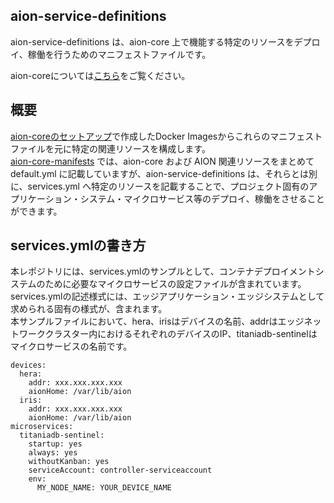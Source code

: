 ## **aion-service-definitions** 
aion-service-definitions は、aion-core 上で機能する特定のリソースをデプロイ、稼働を行うためのマニフェストファイルです。  

aion-coreについては[こちら](https://github.com/latonaio/aion-core)をご覧ください。  

## 概要  
[aion-coreのセットアップ](https://github.com/latonaio/aion-core)で作成したDocker Imagesからこれらのマニフェストファイルを元に特定の関連リソースを構成します。  
[aion-core-manifests](https://github.com/latonaio/aion-core-manifests) では、aion-core および AION 関連リソースをまとめてdefault.yml に記載していますが、aion-service-definitions は、それらとは別に、services.yml へ特定のリソースを記載することで、プロジェクト固有のアプリケーション・システム・マイクロサービス等のデプロイ、稼働をさせることができます。  

## services.ymlの書き方  
本レポジトリには、services.ymlのサンプルとして、コンテナデプロイメントシステムのために必要なマイクロサービスの設定ファイルが含まれています。  
services.ymlの記述様式には、エッジアプリケーション・エッジシステムとして求められる固有の様式が、含まれます。  
本サンプルファイルにおいて、hera、irisはデバイスの名前、addrはエッジネットワーククラスター内におけるそれぞれのデバイスのIP、titaniadb-sentinelはマイクロサービスの名前です。
```
devices:
  hera:
    addr: xxx.xxx.xxx.xxx
    aionHome: /var/lib/aion
  iris:
    addr: xxx.xxx.xxx.xxx
    aionHome: /var/lib/aion
microservices:
  titaniadb-sentinel:
    startup: yes
    always: yes
    withoutKanban: yes
    serviceAccount: controller-serviceaccount
    env:
      MY_NODE_NAME: YOUR_DEVICE_NAME
```

